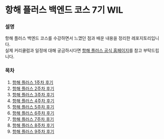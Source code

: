 # 항해 플러스 백엔드 코스 7기 WIL



### 설명

항해 플러스 백엔드 코스를 수강하면서 느꼈던 점과 배운 내용을 정리한 레포지토리입니다.  
실제 커리큘럼과 일정에 대해 궁금하시다면 [항해 플러스 공식 홈페이지](https://hanghae99.spartacodingclub.kr/plus/be)를 참고 부탁드립니다.

### 목차
1. [항해 플러스 1주차 후기](/항해플러스_1주차_후기.md)
2. [항해 플러스 2주차 후기](/항해플러스_2주차_후기.md)
3. [항해 플러스 3주차 후기](/항해플러스_3주차_후기.md)
4. [항해 플러스 4주차 후기](/항해플러스_4주차_후기.md)
5. [항해 플러스 5주차 후기](/항해플러스_5주차_후기.md)
6. [항해 플러스 6주차 후기](/항해플러스_6주차_후기.md)
7. [항해 플러스 7주차 후기](/항해플러스_7주차_후기.md)
8. [항해 플러스 8주차 후기](/항해플러스_8주차_후기.md)
9. [항해 플러스 9주차 후기](/항해플러스_9주차_후기.md)

